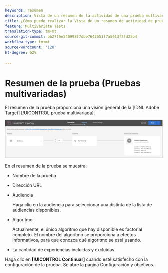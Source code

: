```yaml
---
keywords: resumen
description: Vista de un resumen de la actividad de una prueba multivariada (MVT) que proporciona información general visual de la actividad MVT en Adobe Target.
title: ¿Cómo puedo realizar la Vista de un resumen de actividad de prueba multivariada (MVT)?
feature: Multivariate Tests
translation-type: tm+mt
source-git-commit: bb27f6e540998f7dbe7642551f7a5013f2fd25b4
workflow-type: tm+mt
source-wordcount: '120'
ht-degree: 62%

---
```



# Resumen de la prueba (Pruebas multivariadas)

El resumen de la prueba proporciona una visión general de la [!DNL Adobe Target] [!UICONTROL prueba multivariada].

![Cuadro de diálogo de resumen de la prueba](/help/c-activities/c-multivariate-testing/t-create-multivariate-test/assets/summary2new.png)

En el resumen de la prueba se muestra:

* Nombre de la prueba
* Dirección URL
* Audiencia

   Haga clic en la audiencia para seleccionar una distinta de la lista de audiencias disponibles.
* Algoritmo

   Actualmente, el único algoritmo que hay disponible es factorial completo. El nombre del algoritmo se proporciona a efectos informativos, para que conozca qué algoritmo se está usando.
* La cantidad de experiencias incluidas y excluidas.

Haga clic en **[!UICONTROL Continuar]** cuando esté satisfecho con la configuración de la prueba. Se abre la página Configuración y objetivos.

